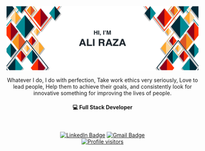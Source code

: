 ![Ali Raza Cover](./Images/White.jpg)
<p align="center">
Whatever I do, I do with perfection, Take work ethics very seriously, Love to lead people, Help them to achieve their goals, and consistently look for innovative something for improving the lives of people.
<br>
<h4 align="center"> 💻 Full Stack Developer</h4>
<br>
<p align="center">
 <a href="https://www.linkedin.com/in/ali-raza-arain/" title="Ali Raza Arain"><img src="https://img.shields.io/badge/-LinkedIn-0072b1?style=flat&logo=Linkedin&logoColor=white" alt="LinkedIn Badge"/></a>
 <!-- a href="https://github.com/Ali-Raza-Arain/" title="Ali Raza Arain"><img src="https://img.shields.io/badge/-Github-000?style=flat&logo=Github&logoColor=white"/></a -->
<!--  <a href="https://mail.google.com/mail/u/0/?fs=1&to=ali445559391@gmail.com&su=&tf=cm" title="ali445559391@gmail.com"> -->
 <a href="mailto:ali445559391@gmail.com?subject=Github Visitor&body=Dear%20[Ali%20Raza],%0A%0AI%20hope%20this%20message%20finds%20you%20well.%0A%0AMy%20name%20is%20[Your%20Name],%20and%20I%20am%20reaching%20out%20to%20you%20regarding%20your%20work%20on%20GitHub.%20I%20have%20been%20following%20your%20projects%20and%20am%20impressed%20by%20[mention%20specific%20project%20or%20aspect%20of%20their%20work].%0A%0AI%20would%20appreciate%20the%20opportunity%20to%20connect%20and%20discuss%20[briefly%20state%20the%20purpose,%20e.g.,%20collaboration,%20questions%20about%20your%20project,%20etc.].%0A%0AThank%20you%20for%20your%20time,%20and%20I%20look%20forward%20to%20hearing%20from%20you.%0A%0ABest%20regards,%0A[Your%20Name]%0A[Your%20GitHub%20Profile%20Link]">
  <img src="https://img.shields.io/badge/-Gmail-bb001b?style=flat&logo=Gmail&logoColor=white" alt="Gmail Badge"/>
 </a>
 <br>
 <a href=""><img src="https://visitor-badge.laobi.icu/badge?page_id=ali-raza-arain&left_color=black&right_color=darkGreen&left_text=Profile%20visitors" alt="Profile visitors"/></a>
</p>
